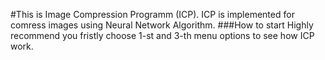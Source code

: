 #This is Image Compression Programm (ICP).
  ICP is implemented for comress images using Neural Network Algorithm.
  ###How to start
    Highly recommend you fristly choose 1-st and 3-th menu options to see how ICP work.


